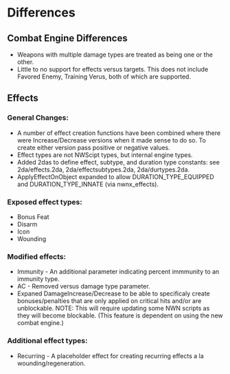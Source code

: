# Differences

## Combat Engine Differences
* Weapons with multiple damage types are treated as being one or the other.
* Little to no support for effects versus targets.  This does not
  include Favored Enemy, Training Verus, both of which are supported.

## Effects
### General Changes:

* A number of effect creation functions have been combined where there
  were Increase/Decrease versions when it made sense to do so.  To
  create either version pass positive or negative values.
* Effect types are not NWScipt types, but internal engine types.
* Added 2das to define effect, subtype, and duration type constants:
  see 2da/effects.2da, 2da/effectsubtypes.2da, 2da/durtypes.2da.
* ApplyEffectOnObject expanded to allow DURATION\_TYPE\_EQUIPPED and
  DURATION\_TYPE\_INNATE (via nwnx_effects).

### Exposed effect types:

  * Bonus Feat
  * Disarm
  * Icon
  * Wounding

### Modified effects:

* Immunity - An additional parameter indicating percent immmunity to
  an immunity type.
* AC - Removed versus damage type parameter.
* Expaned DamageIncrease/Decrease to be able to specificaly create
  bonuses/penalties that are only applied on critical hits and/or
  are unblockable.  NOTE: This will require updating some NWN scripts
  as they will become blockable.  (This feature is dependent on using
  the new combat engine.)

### Additional effect types:
* Recurring - A placeholder effect for creating recurring effects a
  la wounding/regeneration.
